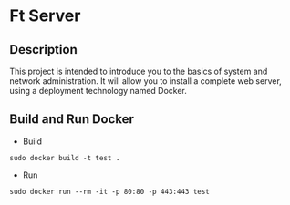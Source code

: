 # Ft Server

  ## Description
  
  This project is intended to introduce you to the basics of system and network administration. It will allow you to install a complete web server, using a deployment technology named Docker.
  
  ## Build and Run Docker
  
  - Build 
  
 ``` sudo docker build -t test .  ```
  
  - Run
  
  ``` sudo docker run --rm -it -p 80:80 -p 443:443 test ```
  
